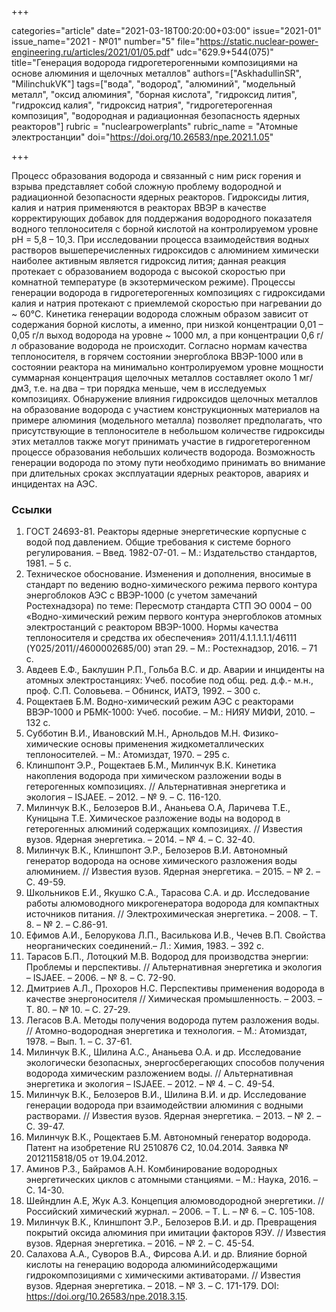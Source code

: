+++

categories="article"
date="2021-03-18T00:20:00+03:00"
issue="2021-01"
issue_name="2021 - №01"
number="5"
file="https://static.nuclear-power-engineering.ru/articles/2021/01/05.pdf"
udc="629.9+544(075)"
title="Генерация водорода гидрогетерогенными композициями на основе алюминия и щелочных металлов"
authors=["AskhadullinSR", "MilinchukVK"]
tags=["вода", "водород", "алюминий", "модельный металл", "оксид алюминия", "борная кислота", "гидроксид лития", "гидроксид калия", "гидроксид натрия", "гидрогетерогенная композиция", "водородная и радиационная безопасность ядерных реакторов"]
rubric = "nuclearpowerplants"
rubric_name = "Aтомные электростанции"
doi="https://doi.org/10.26583/npe.2021.1.05"

+++

Процесс образования водорода и связанный с ним риск горения и взрыва представляет собой сложную проблему водородной и радиационной безопасности ядерных реакторов. Гидроксиды лития, калия и натрия применяются в реакторах ВВЭР в качестве корректирующих добавок для поддержания водородного показателя водного теплоносителя с борной кислотой на контролируемом уровне рН = 5,8 – 10,3. При исследовании процесса взаимодействия водных растворов вышеперечисленных гидроксидов с алюминием химически наиболее активным является гидроксид лития; данная реакция протекает с образованием водорода с высокой скоростью при комнатной температуре (в экзотермическом режиме). Процессы генерации водорода в гидрогетерогенных композициях с гидроксидами калия и натрия протекают с приемлемой скоростью при нагревании до ~ 60°C. Кинетика генерации водорода сложным образом зависит от содержания борной кислоты, а именно, при низкой концентрации 0,01 – 0,05 г/л выход водорода на уровне ~ 1000 мл, а при концентрации 0,6 г/л образование водорода не происходит. Согласно нормам качества теплоносителя, в горячем состоянии энергоблока ВВЭР-1000 или в состоянии реактора на минимально контролируемом уровне мощности суммарная концентрация щелочных металлов составляет около 1 мг/дм3, т.е. на два – три порядка меньше, чем в исследуемых композициях. Обнаружение влияния гидроксидов щелочных металлов на образование водорода с участием конструкционных материалов на примере алюминия (модельного металла) позволяет предполагать, что присутствующие в теплоносителе в небольшом количестве гидроксиды этих металлов также могут принимать участие в гидрогетерогенном процессе образования
небольших количеств водорода. Возможность генерации водорода по
этому пути необходимо принимать во внимание при длительных сроках эксплуатации ядерных реакторов, авариях и инцидентах на АЭС.

### Ссылки

1. ГОСТ 24693-81. Реакторы ядерные энергетические корпусные с водой под давлением. Общие требования к системе борного регулирования. – Введ. 1982-07-01. – М.: Издательство стандартов, 1981. – 5 с.
2. Техническое обоснование. Изменения и дополнения, вносимые в стандарт по ведению водно-химического режима первого контура энергоблоков АЭС с ВВЭР-1000 (с учетом замечаний Ростехнадзора) по теме: Пересмотр стандарта СТП ЭО 0004 – 00 «Водно-химический режим первого контура энергоблоков атомных электростанций с реактором ВВЭР-1000. Нормы качества теплоносителя и средства их обеспечения» 2011/4.1.1.1.1.1/46111 (Y025/2011//4600002685/00) этап 29. – М.: Ростехнадзор, 2016. – 71 с.
3. Авдеев Е.Ф., Баклушин Р.П., Гольба В.С. и др. Аварии и инциденты на атомных электростанциях: Учеб. пособие под общ. ред. д.ф.- м.н., проф. С.П. Соловьева. – Обнинск, ИАТЭ, 1992. – 300 с.
4. Рощектаев Б.М. Водно-химический режим АЭС с реакторами ВВЭР-1000 и РБМК-1000: Учеб. пособие. – М.: НИЯУ МИФИ, 2010. – 132 с.
5. Субботин В.И., Ивановский М.Н., Арнольдов М.Н. Физико-химические основы применения жидкометаллических теплоносителей. – М.: Атомиздат, 1970. – 295 с.
6. Клиншпонт Э.Р., Рощектаев Б.М., Милинчук В.К. Кинетика накопления водорода при химическом разложении воды в гетерогенных композициях. // Альтернативная энергетика и экология – ISJAEE. – 2012. – № 9. – С. 116-120.
7. Милинчук В.К., Белозеров В.И., Ананьева О.А, Ларичева Т.Е., Куницына Т.Е. Химическое разложение воды на водород в гетерогенных алюминий содержащих композициях. // Известия вузов. Ядерная энергетика. – 2014. – № 4. – С. 32-40.
8. Милинчук В.К., Клиншпонт Э.Р., Белозеров В.И. Автономный генератор водорода на основе химического разложения воды алюминием. // Известия вузов. Ядерная энергетика. – 2015. – № 2. – С. 49-59.
9. Школьников Е.И., Якушко С.А., Тарасова С.А. и др. Исследование работы алюмоводного микрогенератора водорода для компактных источников питания. // Электрохимическая энергетика. – 2008. – Т. 8. – № 2. – С.86-91.
10. Ефимов А.И., Белорукова Л.П., Василькова И.В., Чечев В.П. Свойства неорганических соединений.– Л.: Химия, 1983. – 392 с.
11. Тарасов Б.П., Лотоцкий М.В. Водород для производства энергии: Проблемы и перспективы. // Альтернативная энергетика и экология – ISJAEE. – 2006. – № 8. – С. 72-90.
12. Дмитриев А.Л., Прохоров Н.С. Перспективы применения водорода в качестве энергоносителя // Химическая промышленность. – 2003. – Т. 80. – № 10. – С. 27-29.
13. Легасов В.А. Методы получения водорода путем разложения воды. // Атомно-водородная энергетика и технология. – М.: Атомиздат, 1978. – Вып. 1. – С. 37-61.
14. Милинчук В.К., Шилина А.С., Ананьева О.А. и др. Исследование экологически безопасных, энергосберегающих способов получения водорода химическим разложением воды. // Альтернативная энергетика и экология – ISJAEE. – 2012. – № 4. – С. 49-54.
15. Милинчук В.К., Белозеров В.И., Шилина В.И. и др. Исследование генерации водорода при взаимодействии алюминия с водными растворами. // Известия вузов. Ядерная энергетика. – 2013. – № 2. – С. 39-47.
16. Милинчук В.К., Рощектаев Б.М. Автономный генератор водорода. Патент на изобретение RU 2510876 C2, 10.04.2014. Заявка № 2012115818/05 от 19.04.2012.
17. Аминов Р.З., Байрамов А.Н. Комбинирование водородных энергетических циклов с атомными станциями. – М.: Наука, 2016. – С. 14-30.
18. Шейндлин А.Е, Жук А.З. Концепция алюмоводородной энергетики. // Российский химический журнал. – 2006. – T. L. – № 6. – С. 105-108.
19. Милинчук В.К., Клиншпонт Э.Р., Белозеров В.И. и др. Превращения покрытий оксида алюминия при имитации факторов ЯЭУ. // Известия вузов. Ядерная энергетика. – 2016. – № 2. – С. 45-54.
20. Салахова А.А., Суворов В.А., Фирсова А.И. и др. Влияние борной кислоты на генерацию водорода алюминийсодержащими гидрокомпозициями с химическими активаторами. // Известия вузов. Ядерная энергетика. – 2018. – № 3. – С. 171-179. DOI: https://doi.org/10.26583/npe.2018.3.15.